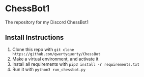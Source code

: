 # ChessBot1
The repository for my Discord ChessBot1

## Install Instructions

1. Clone this repo with `git clone https://github.com/qwertyquerty/ChessBot`
2. Make a virtual environment, and activate it
3. Install all requirements with `pip3 install -r requirements.txt`
4. Run it with `python3 run_chessbot.py`
